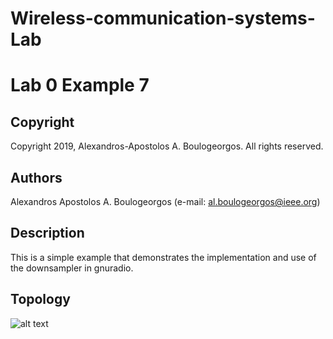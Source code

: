 # Wireless-communication-systems-Lab
# Lab 0 Example 7

## Copyright
Copyright 2019, Alexandros-Apostolos A. Boulogeorgos. All rights reserved.

## Authors
Alexandros Apostolos A. Boulogeorgos (e-mail: al.boulogeorgos@ieee.org)

## Description  
This is a simple example that demonstrates the implementation and use of the downsampler in gnuradio. 

## Topology
![alt text](https://github.com/aboulogeorgos/Wireless-communication-systems-Lab/blob/master/Lab0/example7/example7.grc.png?raw=true)
